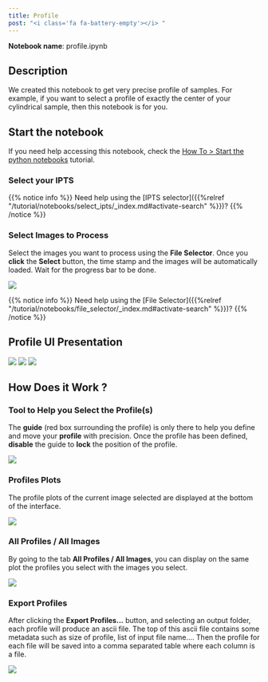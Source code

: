 ```yaml
---
title: Profile
post: "<i class='fa fa-battery-empty'></i> "
---
```


**Notebook name**: profile.ipynb

## Description

We created this notebook to get very precise profile of samples. For example, if you want to select a profile of
exactly the center of your cylindrical sample, then this notebook is for you.

## Start the notebook

If you need help accessing this notebook, check the [How To > Start the python
notebooks](/en/tutorial/how_to_start_notebooks) tutorial.

### Select your IPTS

{{% notice info %}}
Need help using the [IPTS selector]({{%relref "/tutorial/notebooks/select_ipts/_index.md#activate-search" %}})?
{{% /notice %}}

### Select Images to Process

Select the images you want to process using the **File Selector**. Once you **click** the **Select** button, the time
stamp and the images will be automatically loaded. Wait for the progress bar to be done.

<img src='/tutorial/notebooks/calibrated_transmission/images/select_files.gif' />

{{% notice info %}}
Need help using the [File Selector]({{%relref "/tutorial/notebooks/file_selector/_index.md#activate-search" %}})?
{{% /notice %}}

## Profile UI Presentation

<img src='/tutorial/notebooks/profile/images/tab1_ui_presentation.png' />
<img src='/tutorial/notebooks/profile/images/tab3_ui_presentation.png' />
<img src='/tutorial/notebooks/profile/images/tab2_ui_presentation.png' />

## How Does it Work ?

### Tool to Help you Select the Profile(s)

The **guide** (red box surrounding the profile) is only there to help you define and move your **profile** with
precision. Once the profile has been defined, **disable** the guide to **lock** the position of the profile.

<img src='/tutorial/notebooks/profile/images/profile_selection.gif' />

### Profiles Plots

The profile plots of the current image selected are displayed at the bottom of the interface.

<img src='/tutorial/notebooks/profile/images/live_profile_plots.gif' />

### All Profiles / All Images

By going to the tab **All Profiles / All Images**, you can display on the same plot the profiles you select with the
images you select.

<img src='/tutorial/notebooks/profile/images/all_plots_all_files.png' />

### Export Profiles

After clicking the **Export Profiles...** button, and selecting an output folder, each profile will produce an ascii file.
The top of this ascii file contains some metadata such as size of profile, list of input file name....
Then the profile for each file will be saved into a comma separated table where each column is a file.

<img src='/tutorial/notebooks/profile/images/export_file.png' />
